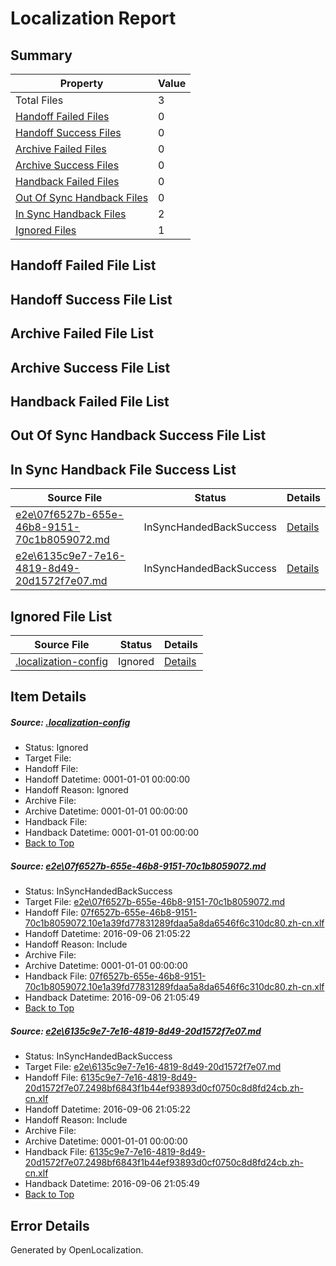 # <a name='report-top'></a> Localization Report

## Summary
 Property | Value 
 -------- | ----- 
 Total Files | 3
[ Handoff Failed Files ](#handoff-failed-list)| 0
[ Handoff Success Files ](#handoff-success-list)| 0
[ Archive Failed Files ](#archive-failed-list)| 0
[ Archive Success Files ](#archive-success-list)| 0
[ Handback Failed Files ](#handback-failed-list)| 0
[ Out Of Sync Handback Files ](#outofsync-handback-success-list)| 0
[ In Sync Handback Files ](#insync-handback-success-list)| 2
[ Ignored Files ](#ignored-list)| 1

## <a name='handoff-failed-list'></a> Handoff Failed File List

## <a name='handoff-success-list'></a> Handoff Success File List

## <a name='archive-failed-list'></a> Archive Failed File List

## <a name='archive-success-list'></a> Archive Success File List

## <a name='handback-failed-list'></a> Handback Failed File List

## <a name='outofsync-handback-success-list'></a> Out Of Sync Handback Success File List

## <a name='insync-handback-success-list'></a> In Sync Handback File Success List
 Source File | Status | Details 
 ----------- | ------ | ------- 
 [e2e\07f6527b-655e-46b8-9151-70c1b8059072.md](https://github.com/OpenLocalizationTestOrg/ol-test0/blob/c1111b4de758a143abfd6751fb2be7904f5d2b4e/e2e/07f6527b-655e-46b8-9151-70c1b8059072.md) | InSyncHandedBackSuccess | [Details](#f48b795873de127c30bac5890d38c59da874ff051)
 [e2e\6135c9e7-7e16-4819-8d49-20d1572f7e07.md](https://github.com/OpenLocalizationTestOrg/ol-test0/blob/c1111b4de758a143abfd6751fb2be7904f5d2b4e/e2e/6135c9e7-7e16-4819-8d49-20d1572f7e07.md) | InSyncHandedBackSuccess | [Details](#82717d31c5110606ff9c53c890a3526dd6f9ecd02)

## <a name='ignored-list'></a> Ignored File List
 Source File | Status | Details 
 ----------- | ------ | ------- 
 [.localization-config](https://github.com/OpenLocalizationTestOrg/ol-test0/blob/c1111b4de758a143abfd6751fb2be7904f5d2b4e/.localization-config) | Ignored | [Details](#3d4f252ac210baf56311d7e97dcc2db10974dbd20)

## Item Details
##### <a name='3d4f252ac210baf56311d7e97dcc2db10974dbd20'></a> Source: [.localization-config](https://github.com/OpenLocalizationTestOrg/ol-test0/blob/c1111b4de758a143abfd6751fb2be7904f5d2b4e/.localization-config)
* Status: Ignored
* Target File: 
* Handoff File: 
* Handoff Datetime: 0001-01-01 00:00:00
* Handoff Reason: Ignored
* Archive File: 
* Archive Datetime: 0001-01-01 00:00:00
* Handback File: 
* Handback Datetime: 0001-01-01 00:00:00
* [Back to Top](#report-top)

##### <a name='f48b795873de127c30bac5890d38c59da874ff051'></a> Source: [e2e\07f6527b-655e-46b8-9151-70c1b8059072.md](https://github.com/OpenLocalizationTestOrg/ol-test0/blob/c1111b4de758a143abfd6751fb2be7904f5d2b4e/e2e/07f6527b-655e-46b8-9151-70c1b8059072.md)
* Status: InSyncHandedBackSuccess
* Target File: [e2e\07f6527b-655e-46b8-9151-70c1b8059072.md](https://github.com/OpenLocalizationTestOrg/ol-test0-zhcn/blob/223759347c0d5e17d4fd3bea80beabc7b94681eb/e2e/07f6527b-655e-46b8-9151-70c1b8059072.md)
* Handoff File: [07f6527b-655e-46b8-9151-70c1b8059072.10e1a39fd77831289fdaa5a8da6546f6c310dc80.zh-cn.xlf](https://github.com/OpenLocalizationTestOrg/ol-test0-handoff/blob/1fd01c466168fc09c368d2e98fed9fe482d4ed79/ol-handoff/OpenLocalizationTestOrg/ol-test0-zhcn/ci/ht/07f6527b-655e-46b8-9151-70c1b8059072.10e1a39fd77831289fdaa5a8da6546f6c310dc80.zh-cn.xlf)
* Handoff Datetime: 2016-09-06 21:05:22
* Handoff Reason: Include
* Archive File: 
* Archive Datetime: 0001-01-01 00:00:00
* Handback File: [07f6527b-655e-46b8-9151-70c1b8059072.10e1a39fd77831289fdaa5a8da6546f6c310dc80.zh-cn.xlf](https://github.com/OpenLocalizationTestOrg/ol-test0-handback/blob/e319780d2dd9c8da64537637d84d3caeb941f9f6/ol-handback/OpenLocalizationTestOrg/ol-test0-zhcn/ci/ht/07f6527b-655e-46b8-9151-70c1b8059072.10e1a39fd77831289fdaa5a8da6546f6c310dc80.zh-cn.xlf)
* Handback Datetime: 2016-09-06 21:05:49
* [Back to Top](#report-top)

##### <a name='82717d31c5110606ff9c53c890a3526dd6f9ecd02'></a> Source: [e2e\6135c9e7-7e16-4819-8d49-20d1572f7e07.md](https://github.com/OpenLocalizationTestOrg/ol-test0/blob/c1111b4de758a143abfd6751fb2be7904f5d2b4e/e2e/6135c9e7-7e16-4819-8d49-20d1572f7e07.md)
* Status: InSyncHandedBackSuccess
* Target File: [e2e\6135c9e7-7e16-4819-8d49-20d1572f7e07.md](https://github.com/OpenLocalizationTestOrg/ol-test0-zhcn/blob/223759347c0d5e17d4fd3bea80beabc7b94681eb/e2e/6135c9e7-7e16-4819-8d49-20d1572f7e07.md)
* Handoff File: [6135c9e7-7e16-4819-8d49-20d1572f7e07.2498bf6843f1b44ef93893d0cf0750c8d8fd24cb.zh-cn.xlf](https://github.com/OpenLocalizationTestOrg/ol-test0-handoff/blob/1fd01c466168fc09c368d2e98fed9fe482d4ed79/ol-handoff/OpenLocalizationTestOrg/ol-test0-zhcn/ci/ht/6135c9e7-7e16-4819-8d49-20d1572f7e07.2498bf6843f1b44ef93893d0cf0750c8d8fd24cb.zh-cn.xlf)
* Handoff Datetime: 2016-09-06 21:05:22
* Handoff Reason: Include
* Archive File: 
* Archive Datetime: 0001-01-01 00:00:00
* Handback File: [6135c9e7-7e16-4819-8d49-20d1572f7e07.2498bf6843f1b44ef93893d0cf0750c8d8fd24cb.zh-cn.xlf](https://github.com/OpenLocalizationTestOrg/ol-test0-handback/blob/e319780d2dd9c8da64537637d84d3caeb941f9f6/ol-handback/OpenLocalizationTestOrg/ol-test0-zhcn/ci/ht/6135c9e7-7e16-4819-8d49-20d1572f7e07.2498bf6843f1b44ef93893d0cf0750c8d8fd24cb.zh-cn.xlf)
* Handback Datetime: 2016-09-06 21:05:49
* [Back to Top](#report-top)


## Error Details

Generated by OpenLocalization.
